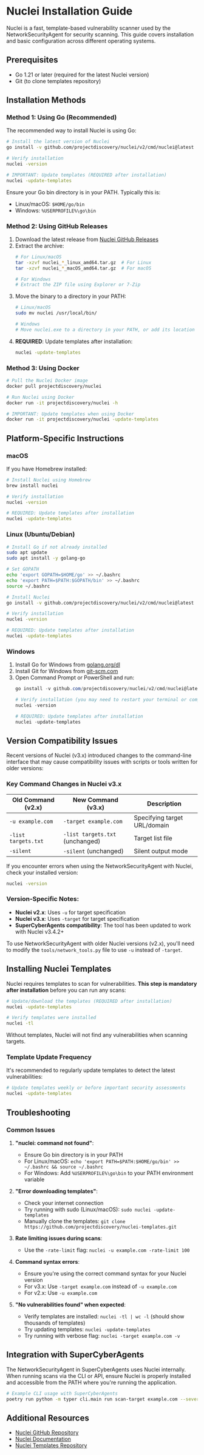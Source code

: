 # Nuclei Installation Guide

Nuclei is a fast, template-based vulnerability scanner used by the NetworkSecurityAgent for security scanning. This guide covers installation and basic configuration across different operating systems.

## Prerequisites

- Go 1.21 or later (required for the latest Nuclei version)
- Git (to clone templates repository)

## Installation Methods

### Method 1: Using Go (Recommended)

The recommended way to install Nuclei is using Go:

```bash
# Install the latest version of Nuclei
go install -v github.com/projectdiscovery/nuclei/v2/cmd/nuclei@latest

# Verify installation
nuclei -version

# IMPORTANT: Update templates (REQUIRED after installation)
nuclei -update-templates
```

Ensure your Go bin directory is in your PATH. Typically this is:
- Linux/macOS: `$HOME/go/bin`
- Windows: `%USERPROFILE%\go\bin`

### Method 2: Using GitHub Releases

1. Download the latest release from [Nuclei GitHub Releases](https://github.com/projectdiscovery/nuclei/releases)
2. Extract the archive:
   ```bash
   # For Linux/macOS
   tar -xzvf nuclei_*_linux_amd64.tar.gz  # For Linux
   tar -xzvf nuclei_*_macOS_amd64.tar.gz  # For macOS
   
   # For Windows
   # Extract the ZIP file using Explorer or 7-Zip
   ```
3. Move the binary to a directory in your PATH:
   ```bash
   # Linux/macOS
   sudo mv nuclei /usr/local/bin/
   
   # Windows
   # Move nuclei.exe to a directory in your PATH, or add its location to your PATH
   ```
4. **REQUIRED**: Update templates after installation:
   ```bash
   nuclei -update-templates
   ```

### Method 3: Using Docker

```bash
# Pull the Nuclei Docker image
docker pull projectdiscovery/nuclei

# Run Nuclei using Docker
docker run -it projectdiscovery/nuclei -h

# IMPORTANT: Update templates when using Docker
docker run -it projectdiscovery/nuclei -update-templates
```

## Platform-Specific Instructions

### macOS

If you have Homebrew installed:

```bash
# Install Nuclei using Homebrew
brew install nuclei

# Verify installation
nuclei -version

# REQUIRED: Update templates after installation
nuclei -update-templates
```

### Linux (Ubuntu/Debian)

```bash
# Install Go if not already installed
sudo apt update
sudo apt install -y golang-go

# Set GOPATH
echo 'export GOPATH=$HOME/go' >> ~/.bashrc
echo 'export PATH=$PATH:$GOPATH/bin' >> ~/.bashrc
source ~/.bashrc

# Install Nuclei
go install -v github.com/projectdiscovery/nuclei/v2/cmd/nuclei@latest

# Verify installation
nuclei -version

# REQUIRED: Update templates after installation
nuclei -update-templates
```

### Windows

1. Install Go for Windows from [golang.org/dl](https://golang.org/dl/)
2. Install Git for Windows from [git-scm.com](https://git-scm.com/)
3. Open Command Prompt or PowerShell and run:
   ```powershell
   go install -v github.com/projectdiscovery/nuclei/v2/cmd/nuclei@latest
   
   # Verify installation (you may need to restart your terminal or computer)
   nuclei -version
   
   # REQUIRED: Update templates after installation
   nuclei -update-templates
   ```

## Version Compatibility Issues

Recent versions of Nuclei (v3.x) introduced changes to the command-line interface that may cause compatibility issues with scripts or tools written for older versions:

### Key Command Changes in Nuclei v3.x

| Old Command (v2.x) | New Command (v3.x) | Description |
|--------------------|-------------------|-------------|
| `-u example.com`   | `-target example.com` | Specifying target URL/domain |
| `-list targets.txt` | `-list targets.txt` (unchanged) | Target list file |
| `-silent` | `-silent` (unchanged) | Silent output mode |

If you encounter errors when using the NetworkSecurityAgent with Nuclei, check your installed version:

```bash
nuclei -version
```

### Version-Specific Notes:

- **Nuclei v2.x**: Uses `-u` for target specification
- **Nuclei v3.x**: Uses `-target` for target specification
- **SuperCyberAgents compatibility**: The tool has been updated to work with Nuclei v3.4.2+

To use NetworkSecurityAgent with older Nuclei versions (v2.x), you'll need to modify the `tools/network_tools.py` file to use `-u` instead of `-target`.

## Installing Nuclei Templates

Nuclei requires templates to scan for vulnerabilities. **This step is mandatory after installation** before you can run any scans:

```bash
# Update/download the templates (REQUIRED after installation)
nuclei -update-templates

# Verify templates were installed
nuclei -tl
```

Without templates, Nuclei will not find any vulnerabilities when scanning targets.

### Template Update Frequency

It's recommended to regularly update templates to detect the latest vulnerabilities:

```bash
# Update templates weekly or before important security assessments
nuclei -update-templates
```

## Troubleshooting

### Common Issues

1. **"nuclei: command not found"**:
   - Ensure Go bin directory is in your PATH
   - For Linux/macOS: `echo 'export PATH=$PATH:$HOME/go/bin' >> ~/.bashrc && source ~/.bashrc`
   - For Windows: Add `%USERPROFILE%\go\bin` to your PATH environment variable

2. **"Error downloading templates"**:
   - Check your internet connection
   - Try running with sudo (Linux/macOS): `sudo nuclei -update-templates`
   - Manually clone the templates: `git clone https://github.com/projectdiscovery/nuclei-templates.git`

3. **Rate limiting issues during scans**:
   - Use the `-rate-limit` flag: `nuclei -u example.com -rate-limit 100`

4. **Command syntax errors**:
   - Ensure you're using the correct command syntax for your Nuclei version
   - For v3.x: Use `-target example.com` instead of `-u example.com`
   - For v2.x: Use `-u example.com` 

5. **"No vulnerabilities found" when expected**:
   - Verify templates are installed: `nuclei -tl | wc -l` (should show thousands of templates)
   - Try updating templates: `nuclei -update-templates`
   - Try running with verbose flag: `nuclei -target example.com -v`

## Integration with SuperCyberAgents

The NetworkSecurityAgent in SuperCyberAgents uses Nuclei internally. When running scans via the CLI or API, ensure Nuclei is properly installed and accessible from the PATH where you're running the application.

```bash
# Example CLI usage with SuperCyberAgents
poetry run python -m typer cli.main run scan-target example.com --severity medium
```

## Additional Resources

- [Nuclei GitHub Repository](https://github.com/projectdiscovery/nuclei)
- [Nuclei Documentation](https://nuclei.projectdiscovery.io/)
- [Nuclei Templates Repository](https://github.com/projectdiscovery/nuclei-templates) 